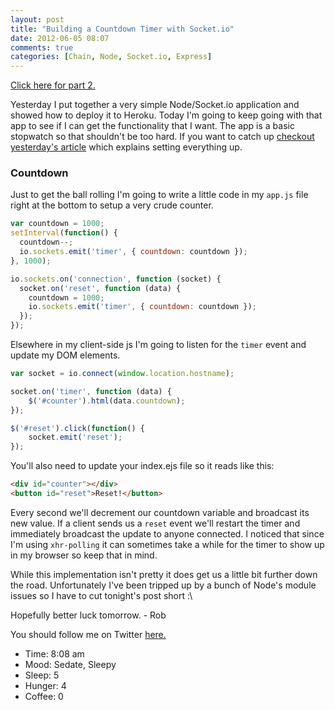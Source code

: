```yaml
---
layout: post
title: "Building a Countdown Timer with Socket.io"
date: 2012-06-05 08:07
comments: true
categories: [Chain, Node, Socket.io, Express]
---
```


[Click here for part 2.](http://robdodson.me/blog/2012/06/05/building-a-countdown-timer-with-socket-dot-io-pt-2/)

Yesterday I put together a very simple Node/Socket.io application and showed how to deploy it to Heroku. Today I'm going to keep going with that app to see if I can get the functionality that I want. The app is a basic stopwatch so that shouldn't be too hard. If you want to catch up [checkout yesterday's article](http://robdodson.me/blog/2012/06/04/deploying-your-first-node-dot-js-and-socket-dot-io-app-to-heroku/) which explains setting everything up.

### Countdown

Just to get the ball rolling I'm going to write a little code in my `app.js` file right at the bottom to setup a very crude counter.

``` js app.js  
var countdown = 1000;
setInterval(function() {
  countdown--;
  io.sockets.emit('timer', { countdown: countdown });
}, 1000);

io.sockets.on('connection', function (socket) {
  socket.on('reset', function (data) {
    countdown = 1000;
    io.sockets.emit('timer', { countdown: countdown });
  });
});
```

Elsewhere in my client-side js I'm going to listen for the `timer` event and update my DOM elements.

``` js main.js
var socket = io.connect(window.location.hostname);

socket.on('timer', function (data) {
    $('#counter').html(data.countdown);
});

$('#reset').click(function() {
    socket.emit('reset');
});
```

You'll also need to update your index.ejs file so it reads like this:

``` html views/index.ejs
<div id="counter"></div>
<button id="reset">Reset!</button>
```

Every second we'll decrement our countdown variable and broadcast its new value. If a client sends us a `reset` event we'll restart the timer and immediately broadcast the update to anyone connected. I noticed that since I'm using `xhr-polling` it can sometimes take a while for the timer to show up in my browser so keep that in mind.

While this implementation isn't pretty it does get us a little bit further down the road. Unfortunately I've been tripped up by a bunch of Node's module issues so I have to cut tonight's post short :\

Hopefully better luck tomorrow. - Rob

You should follow me on Twitter [here.](http://twitter.com/rob_dodson)

- Time: 8:08 am
- Mood: Sedate, Sleepy
- Sleep: 5
- Hunger: 4
- Coffee: 0
